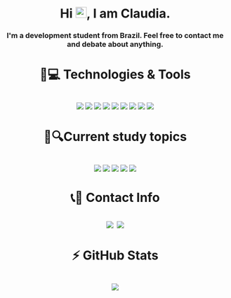 
<h1 align = "center"> 
  Hi <img src="https://media.giphy.com/media/hvRJCLFzcasrR4ia7z/giphy.gif" width="25px">, I am Claudia.
</h1>

<p align = "center">
  <h3 align='center'>I'm a development student from Brazil. Feel free to contact me and debate about anything.</h3>
</p>

<p align='justify'>
  <h1 align='center'>🚀💻 Technologies & Tools</h1>
</p>
<div style='display: inline_block' align='center'>
  <br>
  <img src="https://img.shields.io/badge/C%23-239120?style=for-the-badge&logo=c-sharp&logoColor=white">
  <img src="https://img.shields.io/badge/.NET-512BD4?style=for-the-badge&logo=dotnet&logoColor=white">
  <img src="https://img.shields.io/badge/Microsoft%20SQL%20Server-CC2927?style=for-the-badge&logo=microsoft%20sql%20server&logoColor=white">
  <img src="https://img.shields.io/badge/-HTML5-E34F26?style=for-the-badge&logo=html5&logoColor=white">
  <img src="https://img.shields.io/badge/-CSS3-1572B6?style=for-the-badge&logo=css3">
  <img src="https://img.shields.io/badge/Trello-0052CC?style=for-the-badge&logo=trello&logoColor=white">
  <img src="https://img.shields.io/badge/-Bootstrap-563D7C?style=for-the-badge&logo=bootstrap">
  <img src="https://img.shields.io/badge/-GitHub-181717?style=for-the-badge&logo=github">
  <img src="https://img.shields.io/badge/-Git-black?style=for-the-badge&logo=git">
  <br>
</div>

<p align='justify'>
  <h1 align='center'>📡🔍Current study topics</h1>
</p>
<div style='display: inline_block' align='center'>
  <br>
  <img src="https://img.shields.io/badge/edX-%2302262B.svg?style=for-the-badge&logo=edX&logoColor=white">
  <img src="https://img.shields.io/badge/c-%2300599C.svg?style=for-the-badge&logo=c&logoColor=white">
  <img src="https://img.shields.io/badge/javascript-%23323330.svg?style=for-the-badge&logo=javascript&logoColor=%23F7DF1E">
  <img src="https://img.shields.io/badge/flask-%23000.svg?style=for-the-badge&logo=flask&logoColor=white">
  <img src="https://img.shields.io/badge/python-3670A0?style=for-the-badge&logo=python&logoColor=ffdd54">
  <br>
</div>

<p align='justify'>
  <h1 align='center'>📞📧 Contact Info</h1>
</p>
<div style='display: inline_block' align='center'>
  <br>
  <img src="https://img.shields.io/badge/Linkedin-blue?style=for-the-badge&logo=Linkedin&logoColor=white&link=https://www.linkedin.com/in/itisclaudia/)(https://www.linkedin.com/in/itisclaudia/)">&nbsp;
  <img src="https://img.shields.io/badge/Gmail-c14438?style=for-the-badge&logo=Gmail&logoColor=white&link=mailto:itisclaudia1@gmail.com)](mailto:itisclaudia1@gmail.com)">
  <br>
</div>

<p align='justify'>
  <h1 align='center'>⚡ GitHub Stats</h1>
</p>
<div style='display: inline_block' align='center'>
  <br>
  <img src="https://github-readme-stats.vercel.app/api?username=itscloudia&count_private=true&show_icons=true&theme=merko&hide=stars&include_all_commits=true">
  <br>
</div>

